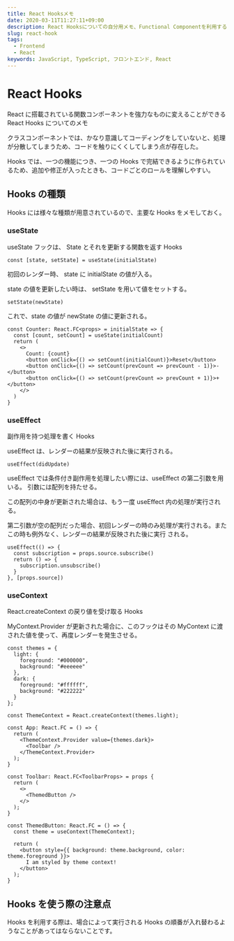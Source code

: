 ```yaml
---
title: React Hooksメモ
date: 2020-03-11T11:27:11+09:00
description: React Hooksについての自分用メモ、Functional Componentを利用する際に必須と言える機能です。
slug: react-hook
tags:
  - Frontend
  - React
keywords: JavaScript, TypeScript, フロントエンド, React
---
```


# React Hooks

React に搭載されている関数コンポーネントを強力なものに変えることができる React Hooks についてのメモ

クラスコンポーネントでは、かなり意識してコーディングをしていないと、処理が分散してしまうため、コードを触りにくくしてしまう点が存在した。

Hooks では、一つの機能につき、一つの Hooks で完結できるように作られているため、追加や修正が入ったときも、コードごとのロールを理解しやすい。

## Hooks の種類

Hooks には様々な種類が用意されているので、主要な Hooks をメモしておく。

### useState

useState フックは、 State とそれを更新する関数を返す Hooks

```tsx:title=サンプル
const [state, setState] = useState(initialState)
```

初回のレンダー時、 state に initialState の値が入る。

state の値を更新したい時は、 setState を用いて値をセットする。

```tsx:title=サンプル
setState(newState)
```

これで、state の値が newState の値に更新される。

```tsx:title=サンプル
const Counter: React.FC<props> = initialState => {
  const [count, setCount] = useState(initialCount)
  return (
    <>
      Count: {count}
      <button onClick={() => setCount(initialCount)}>Reset</button>
      <button onClick={() => setCount(prevCount => prevCount - 1)}>-</button>
      <button onClick={() => setCount(prevCount => prevCount + 1)}>+</button>
    </>
  )
}
```

### useEffect

副作用を持つ処理を書く Hooks

useEffect は、レンダーの結果が反映された後に実行される。

```tsx:title=サンプル
useEffect(didUpdate)
```

useEffect では条件付き副作用を処理したい際には、useEffect の第二引数を用いる。
引数には配列を持たせる。

この配列の中身が更新された場合は、もう一度 useEffect 内の処理が実行される。

第二引数が空の配列だった場合、初回レンダーの時のみ処理が実行される。またこの時も例外なく、レンダーの結果が反映された後に実行
される。

```tsx:title=サンプル
useEffect(() => {
  const subscription = props.source.subscribe()
  return () => {
    subscription.unsubscribe()
  }
}, [props.source])
```

### useContext

React.createContext の戻り値を受け取る Hooks

MyContext.Provider が更新された場合に、このフックはその MyContext に渡された値を使って、再度レンダーを発生させる。

```tsx:title=サンプル
const themes = {
  light: {
    foreground: "#000000",
    background: "#eeeeee"
  },
  dark: {
    foreground: "#ffffff",
    background: "#222222"
  }
};

const ThemeContext = React.createContext(themes.light);

const App: React.FC = () => {
  return (
    <ThemeContext.Provider value={themes.dark}>
      <Toolbar />
    </ThemeContext.Provider>
  );
}

const Toolbar: React.FC<ToolbarProps> = props {
  return (
    <>
      <ThemedButton />
    </>
  );
}

const ThemedButton: React.FC = () => {
  const theme = useContext(ThemeContext);

  return (
    <button style={{ background: theme.background, color: theme.foreground }}>
      I am styled by theme context!
    </button>
  );
}
```

## Hooks を使う際の注意点

Hooks を利用する際は、場合によって実行される Hooks の順番が入れ替わるようなことがあってはならないことです。
